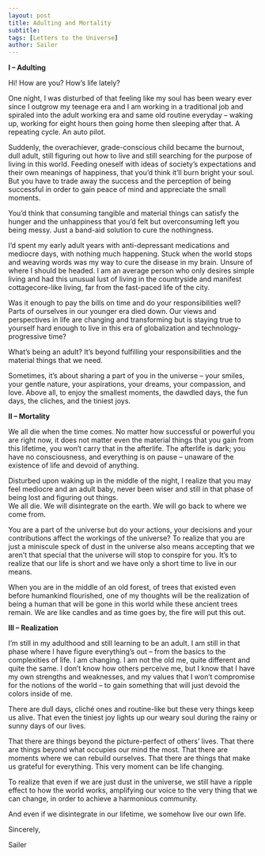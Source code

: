```yaml
---
layout: post
title: Adulting and Mortality
subtitle: 
tags: [Letters to the Universe]
author: Sailer
---
```


**I – Adulting**

Hi! How are you? How’s life lately?

One night, I was disturbed of that feeling like my soul has been weary ever since I outgrow my teenage era and I am working in a traditional job and spiraled into the adult working era and same old routine everyday – waking up, working for eight hours then going home then sleeping after that. A repeating cycle. An auto pilot. 

Suddenly, the overachiever, grade-conscious child became the burnout, dull adult, still figuring out how to live and still searching for the purpose of living in this world. Feeding oneself with ideas of society’s expectations and their own meanings of happiness, that you’d think it’ll burn bright your soul. But you have to trade away the success and the perception of being successful in order to gain peace of mind and appreciate the small moments. 

You’d think that consuming tangible and material things can satisfy the hunger and the unhappiness that you’d felt but overconsuming left you being messy. Just a band-aid solution to cure the nothingness. 

I’d spent my early adult years with anti-depressant medications and mediocre days, with nothing much happening. Stuck when the world stops and weaving words was my way to cure the disease in my brain. Unsure of where I should be headed. I am an average person who only desires simple living and had this unusual lust of living in the countryside and manifest cottagecore-like living, far from the fast-paced life of the city. 

Was it enough to pay the bills on time and do your responsibilities well? Parts of ourselves in our younger era died down. Our views and perspectives in life are changing and transforming but is staying true to yourself hard enough to live in this era of globalization and technology-progressive time? 

What’s being an adult? It’s beyond fulfilling your responsibilities and the material things that we need.

Sometimes, it’s about sharing a part of you in the universe – your smiles, your gentle nature, your aspirations, your dreams, your compassion, and love. Above all, to enjoy the smallest moments, the dawdled days, the fun days, the cliches, and the tiniest joys. 

**II – Mortality**

We all die when the time comes. No matter how successful or powerful you are right now, it does not matter even the material things that you gain from this lifetime, you won’t carry that in the afterlife. The afterlife is dark; you have no consciousness, and everything is on pause – unaware of the existence of life and devoid of anything. 

Disturbed upon waking up in the middle of the night, I realize that you may feel mediocre and an adult baby, never been wiser and still in that phase of being lost and figuring out things.  
We all die. We will disintegrate on the earth. We will go back to where we come from. 

You are a part of the universe but do your actions, your decisions and your contributions affect the workings of the universe? To realize that you are just a miniscule speck of dust in the universe also means accepting that we aren’t that special that the universe will stop to conspire for you. It’s to realize that our life is short and we have only a short time to live in our means. 

When you are in the middle of an old forest, of trees that existed even before humankind flourished, one of my thoughts will be the realization of being a human that will be gone in this world while these ancient trees remain. We are like candles and as time goes by, the fire will put this out. 

**III – Realization**

I’m still in my adulthood and still learning to be an adult. I am still in that phase where I have figure everything’s out – from the basics to the complexities of life. I am changing. I am not the old me, quite different and quite the same. I don’t know how others perceive me, but I know that I have my own strengths and weaknesses, and my values that I won’t compromise for the notions of the world – to gain something that will just devoid the colors inside of me. 

There are dull days, cliché ones and routine-like but these very things keep us alive. That even the tiniest joy lights up our weary soul during the rainy or sunny days of our lives. 

That there are things beyond the picture-perfect of others’ lives. That there are things beyond what occupies our mind the most. That there are moments where we can rebuild ourselves. That there are things that make us grateful for everything. 
This very moment can be life changing. 

To realize that even if we are just dust in the universe, we still have a ripple effect to how the world works, amplifying our voice to the very thing that we can change, in order to achieve a harmonious community. 

And even if we disintegrate in our lifetime, we somehow live our own life. 

Sincerely, 

Sailer 


